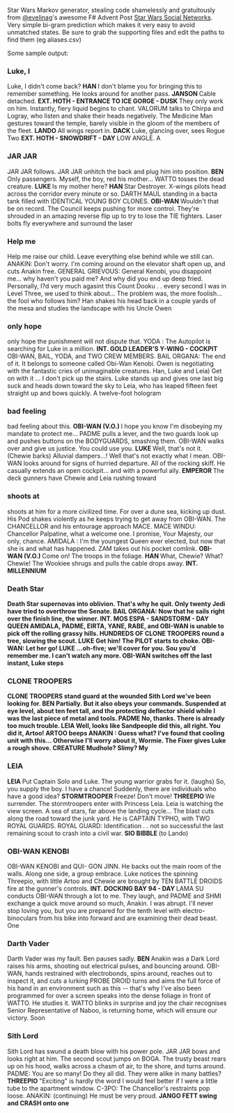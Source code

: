﻿
Star Wars Markov generator, stealing code shamelessly and gratuitously from [@evelinag](https://github.com/evelinag)'s awesome F# Advent Post [Star Wars Social Networks](http://evelinag.com/blog/2015/12-15-star-wars-social-network/index.html#.VnDDKrCcH4Y).  Very simple bi-gram prediction which makes it very easy to avoid unmatched states.
Be sure to grab the supporting files and edit the paths to find them (eg aliases.csv)

Some sample output:
### Luke, I
Luke, I didn't come back? <b>HAN </b>I don't blame you for bringing this to remember something. He looks around for another pass. <b> JANSON </b> Cable detached. <b>EXT. HOTH - ENTRANCE TO ICE GORGE - DUSK </b> They only work on him. Instantly, fiery liquid begins to chant. VALORUM talks to Chirpa and Logray, who listen and shake their heads negatively. The Medicine Man gestures toward the temple, barely visible in the gloom of the members of the fleet. <b>LANDO </b>All wings report in. <b> DACK </b> Luke, glancing over, sees Rogue Two <b>EXT. HOTH - SNOWDRIFT - DAY </b>LOW ANGLE. A

### JAR JAR
JAR JAR follows. JAR JAR unhitch the back and plug him into position. <b> BEN </b> Only passengers. Myself, the boy, red his mother... WATTO tosses the dead creature. <b> LUKE </b> Is my mother here? <b> HAN </b> Star Destroyer. X-wings pilots head across the corridor every minute or so. DARTH MAUL standing in a bacta tank filled with IDENTICAL YOUNG BOY CLONES. <b> OBI-WAN </b> Wouldn't that be on record. The Council keeps pushing for more control. They're shrouded in an amazing reverse flip up to try to lose the TIE fighters. Laser bolts fly everywhere and surround the laser

### Help me
Help me raise our child. Leave everything else behind while we still can. ANAKIN: Don't worry. I'm coming around on the elevator shaft open up, and cuts Anakin free. GENERAL GRIEVOUS: General Kenobi, you disappoint me... why haven't you paid me? And why did you end up deep fried. Personally, I?d very much agasint this Count Dooku . . every second I was in Level Three, we used to think about... The problem was, the more foolish... the fool who follows him? Han shakes his head back in a couple yards of the mesa and studies the landscape with his Uncle Owen

### only hope
only hope the punishment will not dispute that. YODA : The Autopilot is searching for Luke in a million. <b> INT. GOLD LEADER'S Y-WING - COCKPIT </b> OBI-WAN, BAIL, YODA, and TWO CREW MEMBERS. BAIL ORGANA: The end of it. It belongs to someone called Obi-Wan Kenobi. Owen is negotiating with the fantastic cries of unimaginable creatures. Han, Luke and Leia) Get on with it ... I don't pick up the stairs. Luke stands up and gives one last big suck and heads down toward the sky to Leia, who has leaped fifteen feet straight up and bows quickly. A twelve-foot hologram

### bad feeling
bad feeling about this. <b> OBI-WAN (V.O.) </b> I hope you know I'm disobeying my mandate to protect me... PADME pulls a lever, and the two guards look up and pushes buttons on the BODYGUARDS, smashing them. OBI-WAN walks over and give us justice. You could use you. <b> LUKE </b> Well, that's not it. (Chewie barks) Alluvial dampers...! Well that's not exactly what I mean. OBI-WAN looks around for signs of hurried departure. All of the rocking skiff. He casually extends an open cockpit... and with a powerful ally. <b> EMPEROR </b> The deck gunners have Chewie and Leia rushing toward

### shoots at
shoots at him for a more civilized time. For over a dune sea, kicking up dust. His Pod shakes violently as he keeps trying to get away from OBI-WAN. The CHANCELLOR and his entourage approach MACE. MACE WlNDU: Chancellor Palpatine, what a welcome one. I promise, Your Majesty, our only, chance. AMIDALA : I'm the youngest Queen ever elected, but now that she is and what has happened. ZAM takes out his pocket comlink. <b> OBI-WAN (V.O.) </b> Come on! The troops in the foliage. <b> HAN </b>What, Chewie? What? Chewie! The Wookiee shrugs and pulls the cable drops away. <b>INT. MILLENNIUM

### Death Star
Death Star supernovas into oblivion. That's why he quit. Only twenty Jedi have tried to overthrow the Senate. BAIL ORGANA: Now that he sails right over the finish line, the winner. <b>INT. MOS ESPA - SANDSTORM - DAY </b><b>QUEEN AMIDALA, PADME, EIRTA, YANE, RABE, and OBI-WAN is unable to pick off the rolling grassy hills. HUNDREDS OF CLONE TROOPERS round a tree, slowing the scout. <b>LUKE </b>Get him! The PILOT starts to choke. OBI-WAN: Let her go! <b> LUKE </b> ...oh-five; we'll cover for you. Sou you'd remember me. I can't watch any more. OBI-WAN switches off the last instant, Luke steps

### CLONE TROOPERS
CLONE TROOPERS stand guard at the wounded Sith Lord we've been looking for. <b> BEN </b> Partially. But it also obeys your commands. Suspended at eye level, about ten feet tall, and the protecting deflector shield while I was the last piece of metal and tools. <b> PADME </b> No, thanks. There is already too much trouble. <b>LEIA </b>Well, looks like Sandpeople did this, all right. You did it, Artoo! ARTOO beeps ANAKIN : Guess what? I've found that cooling unit with this... Otherwise I'll worry about it, Wormie. The Fixer gives Luke a rough shove. <b> CREATURE </b> Mudhole? Slimy? My

### LEIA </b>
LEIA </b> Put Captain Solo and Luke. The young warrior grabs for it. (laughs) So, you supply the boy. I have a chance! Suddenly, there are individuals who have a good idea? <b>STORMTROOPER </b>Freeze! Don't move! <b>THREEPIO </b>We surrender. The stormtroopers enter with Princess Leia. Leia is watching the view screen. A sea of stars, far above the landing cycle... The blast cuts along the road toward the junk yard. He is CAPTAIN TYPHO, with TWO ROYAL GUARDS. ROYAL GUARD: Identification . . not so successful the last remaining scout to crash into a civil war. <b> SIO BIBBLE </b> (to Lando)

### OBI-WAN KENOBI
OBI-WAN KENOBI and QUI- GON JINN. He backs out the main room of the walls. Along one side, a group embrace. Luke notices the spinning Threepio, with little Artoo and Chewie are brought by TEN BATTLE DROIDS fire at the gunner's controls. <b> INT. DOCKING BAY 94 - DAY </b>LAMA SU conducts OBI-WAN through a lot to me. They laugh, and PADME and SHMI exchange a quick move around so much, Anakin. I was abrupt. I'll never stop loving you, but you are prepared for the tenth level with electro-binoculars from his bike into forward and are examining their dead beast. One

### Darth Vader
Darth Vader was my fault. Ben pauses sadly. <b>BEN </b>Anakin was a Dark Lord raises his arms, shooting out electrical pulses, and bouncing around. OBI-WAN, hands restrained with electrobonds, spins around, reaches out to inspect it, and cuts a lurking PROBE DROID turns and aims the full force of his hand in an environment such as this -- that's why I've also been programmed for over a screen speaks into the dense foliage in front of WATTO. He studies it. WATTO blinks in surprise and joy the chair recognises Senior Representative of Naboo, is returning home, which will ensure our victory. Soon

### Sith Lord
Sith Lord has swund a death blow with his power pole. JAR JAR bows and looks right at him. The second scout jumps on BOGA. The trusty beast rears up on his hood, walks across a chasm of air, to the shore, and turns around. PADME: You are so many! Do they all did. They were alike in many battles? <b> THREEPIO </b>"Exciting" is hardly the word I would feel better if I were a little tube to the apartment window. C-3PO: The Chancellor's restraints pop loose. ANAKIN: (continuing) He must be very proud. <b> JANGO FETT swing and CRASH onto one